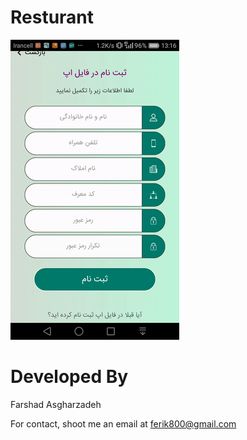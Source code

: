 # Resturant

<img src="https://raw.githubusercontent.com/Far5had70/PersianEditText/master/ScreenVideo.gif" height="480" width="270">


# Developed By

Farshad Asgharzadeh

For contact, shoot me an email at ferik800@gmail.com
